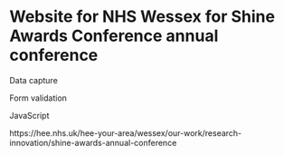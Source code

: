 # Website for NHS Wessex for Shine Awards Conference annual conference

<p>Data capture</p>
<p>Form validation</p>
<p>JavaScript</p>

<p>https://hee.nhs.uk/hee-your-area/wessex/our-work/research-innovation/shine-awards-annual-conference</p>
